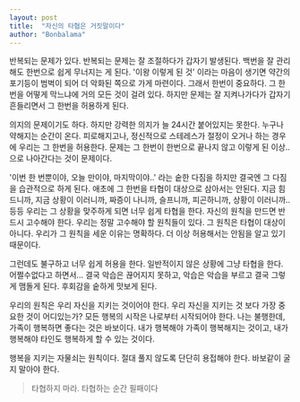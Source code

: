 ```yaml
---
layout: post
title:  "자신의 타협은 거짓말이다"
author: "Bonbalama"
---
```


반복되는 문제가 있다. 반복되는 문제는 잘 조절하다가 갑자기 발생된다. 백번을 잘 관리해도 한번으로 쉽게 무너지는 게 된다. '이왕 이렇게  된 것' 이라는 마음이 생기면 약간의 포기등이 범벅이 되어 더 악화된 쪽으로 가게 마련이다. 그래서 한번이 중요하다. 그 한번을 어떻게 막느냐에 거의 모든 것이 걸려 있다. 하지만 문제는 잘 지켜나가다가 갑자기 흔들리면서 그 한번을 허용하게 된다. 

의지의 문제이기도 하다. 하지만 강력한 의지가 늘 24시간 붙어있지는 못한다. 누구나 약해지는 순간이 온다. 피로해지고나, 정신적으로 스테레스가 절정이 오거나 하는 경우에 우리는 그 한번을 허용한다. 문제는 그 한번이 한번으로 끝나지 않고 이렇게 된 이상.. 으로 나아간다는 것이 문제이다. 

'이번 한 번뿐이야, 오늘 만이야, 마지막이야..' 라는 숱한 다짐을 하지만 결국엔 그 다짐을 습관적으로 하게 된다. 애초에 그 한번을 타협이 대상으로 삼아서는 안된다. 지금 힘드니까, 지금 상황이 이러니까, 짜증이 나니까, 슬프니까, 피곤하니까, 상황이 이러니까.. 등등 우리는 그 상황을 맞주하게 되면 너무 쉽게 타협을 한다. 자신의 원칙을 만드면 반드시 고수해야 한다. 우리는 정말 고수해야 할 원칙들이 있다. 그 원칙은 타협이 대상이 아니다. 우리가 그 원칙을 세운 이유는 명확하다. 더 이상 허용해서는 안됨을 알고 있기 때문이다. 

그런데도 불구하고 너무 쉽게 허용을 한다. 일반적이지 않은 상황에 그냥 타협을 한다. 어쩔수없다고 하면서... 결국 악습은 끊어지지 못하고, 악습은 악습을 부르고 결국 그렇게 맴돌게 된다. 후회감을 숱하게 맛보게 된다. 

우리의 원칙은 우리 자신을 지키는 것이어야 한다. 우리 자신을 지키는 것 보다 가장 중요한 것이 어디있는가? 모든 행복의 시작은 나로부터 시작되어야 한다. 나는 불행한데, 가족이 행복하면 좋다는 것은 바보이다. 내가 행복해야 가족이 행복해지는 것이고, 내가 행복해야 타인도 행복하게 할 수 있는 것이다. 

행복을 지키는 자물쇠는 원칙이다. 절대 풀지 않도록 단단히 용접해야 한다. 바보같이 굴지 말아야 한다. 

> 타협하지 마라. 타협하는 순간 필패이다

